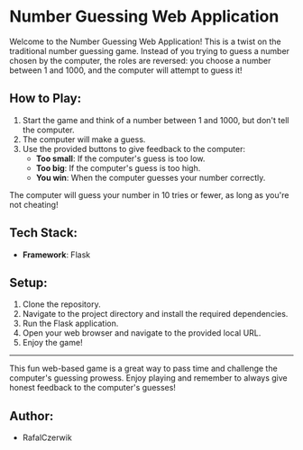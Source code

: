 # Number Guessing Web Application

Welcome to the Number Guessing Web Application! This is a twist on the traditional number guessing game. Instead of you trying to guess a number chosen by the computer, the roles are reversed: you choose a number between 1 and 1000, and the computer will attempt to guess it!

## How to Play:

1. Start the game and think of a number between 1 and 1000, but don't tell the computer.
2. The computer will make a guess.
3. Use the provided buttons to give feedback to the computer:
   - **Too small**: If the computer's guess is too low.
   - **Too big**: If the computer's guess is too high.
   - **You win**: When the computer guesses your number correctly.

The computer will guess your number in 10 tries or fewer, as long as you're not cheating!

## Tech Stack:

- **Framework**: Flask

## Setup:

1. Clone the repository.
2. Navigate to the project directory and install the required dependencies.
3. Run the Flask application.
4. Open your web browser and navigate to the provided local URL.
5. Enjoy the game!

---

This fun web-based game is a great way to pass time and challenge the computer's guessing prowess. Enjoy playing and remember to always give honest feedback to the computer's guesses!

## Author:

- RafalCzerwik